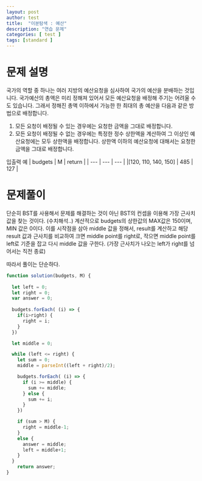 ```yaml
---
layout: post
author: test
title:  "이분탐색 : 예산"
description: "연습 문제"
categories: [ test ]
tags: [standard ]
---
```



# 문제 설명

  국가의 역할 중 하나는 여러 지방의 예산요청을 심사하여 국가의 예산을 분배하는 것입니다. 국가예산의 총액은 미리 정해져 있어서 모든 예산요청을 배정해 주기는 어려울 수도 있습니다. 그래서 정해진 총액 이하에서 가능한 한 최대의 총 예산을 다음과 같은 방법으로 배정합니다.

 1. 모든 요청이 배정될 수 있는 경우에는 요청한 금액을 그대로 배정합니다.
 2. 모든 요청이 배정될 수 없는 경우에는 특정한 정수 상한액을 계산하여 그 이상인 예산요청에는 모두 상한액을 배정합니다. 
   상한액 이하의 예산요청에 대해서는 요청한 금액을 그대로 배정합니다. 

 입출력 예
 | budgets | M | return |
 | --- | --- | --- |
 |[120, 110, 140, 150] | 485 | 127 |

# 문제풀이
  단순히 BST를 사용해서 문제를 해결하는 것이 아닌 BST의 컨셉을 이용해 가장 근사치 값을 찾는 것이다. (수치해석..)
 계산적으로 budgets의 상한값의 MAX값은 150이며, MIN 값은 0이다.
  이를 시작점을 삼아 middle 값을 정해서, result를 계산하고 해당 result 값과 근사치를 비교하여 
 크면 middle point를 right로, 작으면 middle point를 left로 기준을 잡고 다시 middle 값을 구한다. (가장 근사치가 나오는 left가 right를 넘어서는 직전 종료)

 따라서 풀이는 단순하다.


  ```javascript
  function solution(budgets, M) {
      
    let left = 0;
    let right = 0;
    var answer = 0;
    
    budgets.forEach( (i) => {
      if(i>right) {
        right = i;
      }
    })

    let middle = 0;

    while (left <= right) {
      let sum = 0;
      middle = parseInt((left + right)/2);

      budgets.forEach( (i) => {
        if (i >= middle) {
          sum += middle;
        } else {
          sum += i;
        }
      })

      if (sum > M) {
        right = middle-1;
      }
      else {
        answer = middle;
        left = middle+1;
      }
    }
      return answer;
  }
  ```